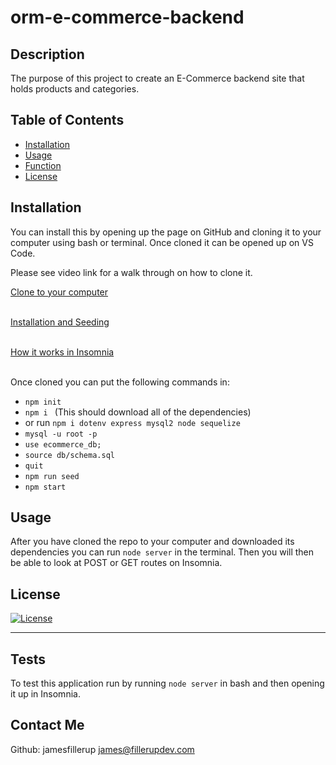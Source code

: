 # orm-e-commerce-backend

## Description

The purpose of this project to create an E-Commerce backend site that holds products and categories.



## Table of Contents

- [Installation](#installation)
- [Usage](#usage)
- [Function](#function)
- [License](#license)


## Installation

You can install this by opening up the page on GitHub and cloning it to your computer using bash or terminal. Once cloned it can be opened up on VS Code.

Please see video link for a walk through on how to clone it.

[Clone to your computer](https://drive.google.com/file/d/15ogCY3Q-JLWhteoSiIoXLkhtK4Z0-mfz/view?usp=sharing "Click Me!")
<br><br>

[Installation and Seeding](https://drive.google.com/file/d/1VhxXe43-coYHKahcOUd2pmH6_YaxnigR/view?usp=sharing "Click Me!")
<br><br>

[How it works in Insomnia](https://drive.google.com/file/d/1zYqOT-qPpNyW7erpkMS3bS8mDtIz0mV6/view?usp=sharing "Click Me!")
<br><br>

Once cloned you can put the following commands in:
* `npm init`
* `npm i ` (This should download all of the dependencies)
* or run `npm i dotenv express mysql2 node sequelize`
* `mysql -u root -p`
* `use ecommerce_db;`
* `source db/schema.sql`
* `quit`
* `npm run seed`
* `npm start`



## Usage

After you have cloned the repo to your computer and downloaded its dependencies you can run `node server` in the terminal. Then you will then be able to look at POST or GET routes on Insomnia. 


## License

[![License](https://img.shields.io/badge/License-Apache_2.0-blue.svg)](https://opensource.org/licenses/Apache-2.0)

---

## Tests

To test this application run by running `node server` in bash and then opening it up in Insomnia.

## Contact Me

Github: jamesfillerup
james@fillerupdev.com

